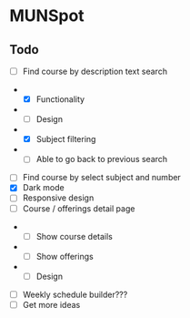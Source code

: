 # MUNSpot

## Todo
- [ ] Find course by description text search
- - [x] Functionality
- - [ ] Design
- - [x] Subject filtering
- - [ ] Able to go back to previous search
- [ ] Find course by select subject and number
- [x] Dark mode
- [ ] Responsive design
- [ ] Course / offerings detail page
- - [ ] Show course details
- - [ ] Show offerings
- - [ ] Design
- [ ] Weekly schedule builder???
- [ ] Get more ideas
